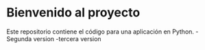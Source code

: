 # Bienvenido al proyecto
Este repositorio contiene el código para una aplicación en Python.
-Segunda version
-tercera version